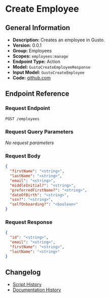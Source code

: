 <!-- BEGIN GENERATED CONTENT -->
# Create Employee

## General Information

- **Description:** Creates an employee in Gusto.
- **Version:** 0.0.1
- **Group:** Employees
- **Scopes:** `employees:manage`
- **Endpoint Type:** Action
- **Model:** `GustoCreateEmployeeResponse`
- **Input Model:** `GustoCreateEmployee`
- **Code:** [github.com](https://github.com/NangoHQ/integration-templates/tree/main/integrations/gusto/actions/create-employee.ts)


## Endpoint Reference

### Request Endpoint

`POST /employees`

### Request Query Parameters

_No request parameters_

### Request Body

```json
{
  "firstName": "<string>",
  "lastName": "<string>",
  "email": "<string>",
  "middleInitial?": "<string>",
  "preferredFirstName?": "<string>",
  "dateOfBirth": "<string>",
  "ssn?": "<string>",
  "selfOnboarding?": "<boolean>"
}
```

### Request Response

```json
{
  "id": "<string>",
  "email": "<string>",
  "firstName": "<string>",
  "lastName": "<string>"
}
```

## Changelog

- [Script History](https://github.com/NangoHQ/integration-templates/commits/main/integrations/gusto/actions/create-employee.ts)
- [Documentation History](https://github.com/NangoHQ/integration-templates/commits/main/integrations/gusto/actions/create-employee.md)

<!-- END  GENERATED CONTENT -->

